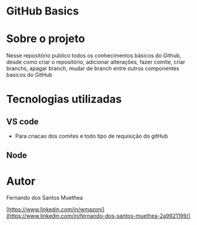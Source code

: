 

# GitHub Basics

# Sobre o projeto


Nesse repositório publico todos os conhecimentos básicos do Github, desde como criar o repositório, adicionar alterações, fazer comite, criar branchs, apagar branch, mudar de branch entre outros componentes basicos do GitHub 


# Tecnologias utilizadas
## VS code
- Para criacao dos comites e todo tipo de requisição do gitHub
## Node


# Autor

Fernando dos Santos Muethea

[https://www.linkedin.com/in/wmazoni](https://www.linkedin.com/in/fernando-dos-santos-muethea-2a9921199/)
